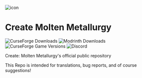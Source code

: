 ![icon](https://github.com/user-attachments/assets/d7c7fbc5-b248-4622-b076-5729fe8c87a8)


# __Create Molten Metallurgy__

![CurseForge Downloads](https://img.shields.io/curseforge/dt/1075110?logo=curseforge&label=Curseforge&color=%23F16436&link=https%3A%2F%2Fwww.curseforge.com%2Fminecraft%2Fmc-mods%2Fcreate-molten-metallurgy)
![Modrinth Downloads](https://img.shields.io/modrinth/dt/16yGFyDF?logo=modrinth&label=Modrinth&color=%2300AF5C&link=https%3A%2F%2Fmodrinth.com%2Fmod%2Fcreate-molten-metallurgy)
![CurseForge Game Versions](https://img.shields.io/curseforge/game-versions/1075110?label=Version&link=https%3A%2F%2Fwww.curseforge.com%2Fminecraft%2Fmc-mods%2Fcreate-molten-metallurgy%2Ffiles)
![Discord](https://img.shields.io/discord/987817685293355028?logo=discord&label=Discord&color=%235865F2&link=https%3A%2F%2Fdiscord.com%2Finvite%2Fcracker-s-modded-community-987817685293355028)

Create: Molten Metallurgy's official public repository

This Repo is intended for translations, bug reports, and of course suggestions!
